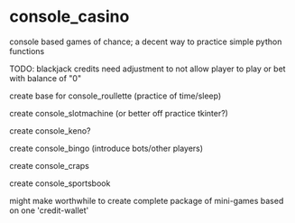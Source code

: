 # console_casino
console based games of chance; a decent way to practice simple python functions

TODO:
blackjack credits need adjustment to not allow player to play or bet with balance of "0"

create base for console_roullette (practice of time/sleep)

create console_slotmachine (or better off practice tkinter?)

create console_keno?

create console_bingo (introduce bots/other players)

create console_craps

create console_sportsbook

might make worthwhile to create complete package of mini-games based on one 'credit-wallet'
